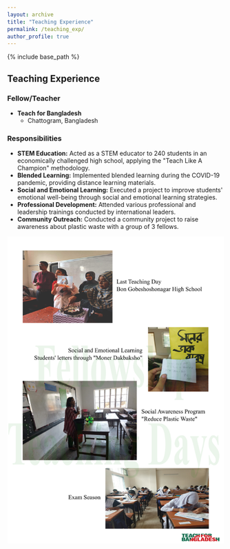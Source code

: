 ```yaml
---
layout: archive
title: "Teaching Experience"
permalink: /teaching_exp/
author_profile: true
---
```


{% include base_path %}

## Teaching Experience

### Fellow/Teacher
* **Teach for Bangladesh**
  * Chattogram, Bangladesh

### Responsibilities

* **STEM Education:** Acted as a STEM educator to 240 students in an economically challenged high school, applying the "Teach Like A Champion" methodology.
* **Blended Learning:** Implemented blended learning during the COVID-19 pandemic, providing distance learning materials.
* **Social and Emotional Learning:** Executed a project to improve students' emotional well-being through social and emotional learning strategies.
* **Professional Development:** Attended various professional and leadership trainings conducted by international leaders.
* **Community Outreach:** Conducted a community project to raise awareness about plastic waste with a group of 3 fellows.

<div class="design-gallery">
  <img src="/images/felloship.png" alt="Image of the robot">
</div>